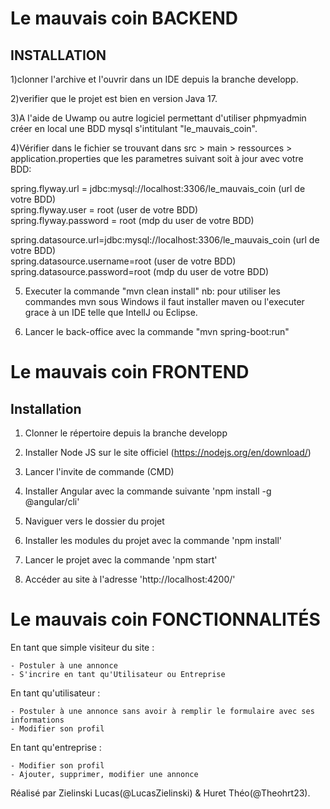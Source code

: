 # Le mauvais coin BACKEND

## INSTALLATION

1)clonner l'archive et l'ouvrir dans un IDE depuis la branche developp.  

2)verifier que le projet est bien en version Java 17.  

3)A l'aide de Uwamp ou autre logiciel permettant d'utiliser phpmyadmin créer en local une BDD mysql s'intitulant "le_mauvais_coin".  

4)Vérifier dans le fichier se trouvant dans src > main > ressources > application.properties que les parametres suivant soit à jour avec votre BDD:  

spring.flyway.url = jdbc:mysql://localhost:3306/le_mauvais_coin   (url de votre BDD)  
spring.flyway.user = root   (user de votre BDD)  
spring.flyway.password = root   (mdp du user de votre BDD)  

spring.datasource.url=jdbc:mysql://localhost:3306/le_mauvais_coin   (url de votre BDD)  
spring.datasource.username=root   (user de votre BDD)  
spring.datasource.password=root   (mdp du user de votre BDD)  

5) Executer la commande "mvn clean install" nb: pour utiliser les commandes mvn sous Windows il faut installer maven ou l'executer grace à un IDE telle que IntellJ ou Eclipse.  

6) Lancer le back-office avec la commande "mvn spring-boot:run"

# Le mauvais coin FRONTEND

## Installation

1) Clonner le répertoire depuis la branche developp

2) Installer Node JS sur le site officiel (https://nodejs.org/en/download/)

3) Lancer l'invite de commande (CMD)

4) Installer Angular avec la commande suivante 'npm install -g @angular/cli'

5) Naviguer vers le dossier du projet

6) Installer les modules du projet avec la commande 'npm install'

7) Lancer le projet avec la commande 'npm start'

8) Accéder au site à l'adresse 'http://localhost:4200/'

# Le mauvais coin FONCTIONNALITÉS

En tant que simple visiteur du site :

    - Postuler à une annonce
    - S'incrire en tant qu'Utilisateur ou Entreprise

En tant qu'utilisateur :

    - Postuler à une annonce sans avoir à remplir le formulaire avec ses informations
    - Modifier son profil

En tant qu'entreprise :

    - Modifier son profil
    - Ajouter, supprimer, modifier une annonce

Réalisé par Zielinski Lucas(@LucasZielinski) & Huret Théo(@Theohrt23).
